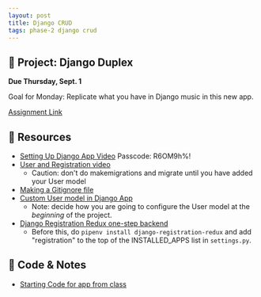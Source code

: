 ```yaml
---
layout: post
title: Django CRUD
tags: phase-2 django crud
---
```


## 🎯 Project: Django Duplex
**Due Thursday, Sept. 1**

Goal for Monday: Replicate what you have in Django music in this new app.

[Assignment Link](https://classroom.github.com/a/c1ExkMow)


## 🔖 Resources

- [Setting Up Django App Video](https://us02web.zoom.us/rec/share/JH1X-QQw-jQnuiAQy6cv06JN_B4NkR_3vOLLF8zKl5-a7RSlq9v36K3W6-8-jo8O.A37KEJXcRjlZvwUY?startTime=1661451407000)
Passcode: R6OM9h%!
- [User and Registration video]()
  - Caution: don't do makemigrations and migrate until you have added your User model
- [Making a Gitignore file](https://www.toptal.com/developers/gitignore/)
- [Custom User model in Django App](https://docs.djangoproject.com/en/4.1/topics/auth/customizing/#using-a-custom-user-model-when-starting-a-project)
  - Note: decide how you are going to configure the User model at the *beginning* of the project.
- [Django Registration Redux one-step backend](https://django-registration-redux.readthedocs.io/en/latest/simple-backend.html)
  - Before this, do `pipenv install django-registration-redux` and add "registration" to the top of the INSTALLED_APPS list in `settings.py`.


## 🦉 Code & Notes

- [Starting Code for app from class](https://github.com/Momentum-Team-14/django-duplex-rlconley/pull/1/files)